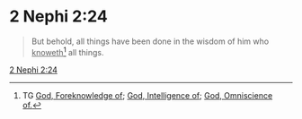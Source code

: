 # 2 Nephi 2:24

> But behold, all things have been done in the wisdom of him who <u>knoweth</u>[^a] all things.

[2 Nephi 2:24](https://www.churchofjesuschrist.org/study/scriptures/bofm/2-ne/2?lang=eng&id=p24#p24)


[^a]: TG [God, Foreknowledge of](https://www.churchofjesuschrist.org/study/scriptures/tg/god-foreknowledge-of?lang=eng); [God, Intelligence of](https://www.churchofjesuschrist.org/study/scriptures/tg/god-intelligence-of?lang=eng); [God, Omniscience of.](https://www.churchofjesuschrist.org/study/scriptures/tg/god-omniscience-of?lang=eng)

